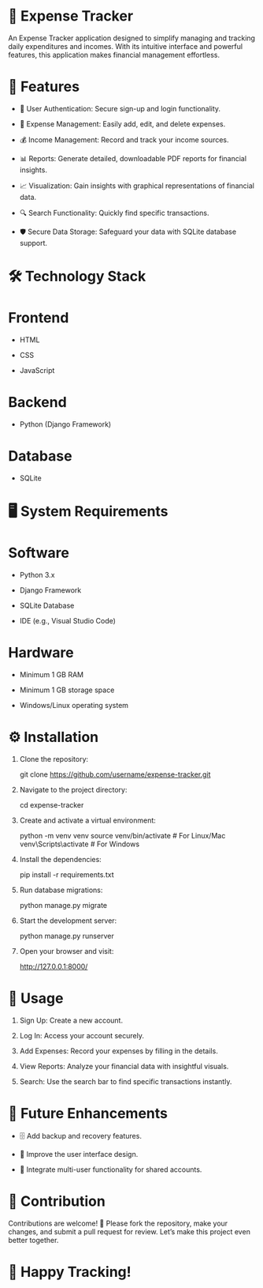 # 🌟 Expense Tracker
An Expense Tracker application designed to simplify managing and tracking daily expenditures and incomes. With its intuitive interface and powerful features, this application makes financial management effortless.

# 🚀 Features
 - 🔐 User Authentication: Secure sign-up and login functionality.

 - 💸 Expense Management: Easily add, edit, and delete expenses.

 - 💰 Income Management: Record and track your income sources.

 - 📊 Reports: Generate detailed, downloadable PDF reports for financial insights.

 - 📈 Visualization: Gain insights with graphical representations of financial data.

 - 🔍 Search Functionality: Quickly find specific transactions.

 - 🛡️ Secure Data Storage: Safeguard your data with SQLite database support.

# 🛠️ Technology Stack

# Frontend

 - HTML

 - CSS

 - JavaScript

# Backend

 - Python (Django Framework)

# Database

 - SQLite

# 🖥️ System Requirements

# Software

 - Python 3.x

 - Django Framework

 - SQLite Database

 - IDE (e.g., Visual Studio Code)

# Hardware

 - Minimum 1 GB RAM

 - Minimum 1 GB storage space

 - Windows/Linux operating system

# ⚙️ Installation

 1. Clone the repository:

     git clone https://github.com/username/expense-tracker.git

 2. Navigate to the project directory:

    cd expense-tracker

 3. Create and activate a virtual environment:

    python -m venv venv
    source venv/bin/activate  # For Linux/Mac
    venv\Scripts\activate   # For Windows

 4. Install the dependencies:

    pip install -r requirements.txt

 5. Run database migrations:

    python manage.py migrate

 6. Start the development server:

    python manage.py runserver

 7. Open your browser and visit:

    http://127.0.0.1:8000/

# 📝 Usage

 1. Sign Up: Create a new account.

 2. Log In: Access your account securely.

 3. Add Expenses: Record your expenses by filling in the details.

 4. View Reports: Analyze your financial data with insightful visuals.

 5. Search: Use the search bar to find specific transactions instantly.


# 🌟 Future Enhancements

 - 🗄️ Add backup and recovery features.

 - 🎨 Improve the user interface design.

 - 👥 Integrate multi-user functionality for shared accounts.

# 🤝 Contribution

Contributions are welcome! 🎉 Please fork the repository, make your changes, and submit a pull request for review. Let’s make this project even better together.

# 🌟 Happy Tracking!
